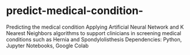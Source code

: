 # predict-medical-condition-
Predicting the medical condition 
Applying Artificial Neural Network and K Nearest Neighbors algorithms to support clinicians in screening medical conditions such as Hernia and Spondylolisthesis
Dependencies: Python, Jupyter Notebooks, Google Colab
